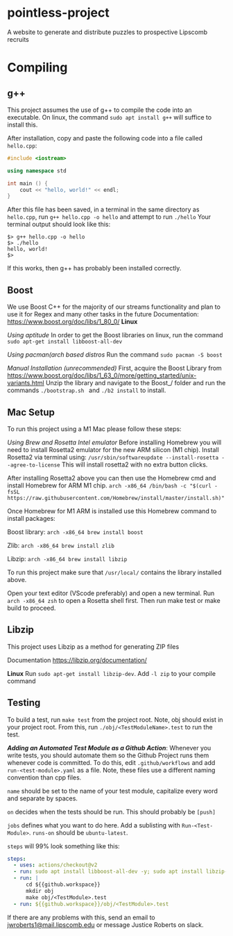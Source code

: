 # pointless-project
A website to generate and distribute puzzles to prospective Lipscomb recruits

# Compiling
## g++
This project assumes the use of g++ to compile the code into an executable. On linux, the command `sudo apt install g++` will suffice to install this.

After installation, copy and paste the following code into a file called `hello.cpp`:

```cpp
#include <iostream>

using namespace std

int main () {
    cout << "hello, world!" << endl;
}
```
After this file has been saved, in a terminal in the same directory as `hello.cpp`, run `g++ hello.cpp -o hello` and attempt to run `./hello`
Your terminal output should look like this:
```
$> g++ hello.cpp -o hello
$> ./hello
hello, world!
$>
```
If this works, then g++ has probably been installed correctly.

## Boost
We use Boost C++ for the majority of our streams functionality and plan to use it for Regex and many other tasks in the future
Documentation: https://www.boost.org/doc/libs/1_80_0/
**Linux**

*Using aptitude*
In order to get the Boost libraries on linux, run the command `sudo apt-get install libboost-all-dev`

*Using pacman(arch based distros*
Run the command `sudo pacman -S boost`

*Manual Installation (unrecommended)*
First, acquire the Boost Library from https://www.boost.org/doc/libs/1_63_0/more/getting_started/unix-variants.html
Unzip the library and navigate to the Boost_<version>/ folder and run the commands `./bootstrap.sh ` and `./b2 install` to install.

## Mac Setup
To run this project using a M1 Mac please follow these steps: 

*Using Brew and Rosetta Intel emulator*
Before installing Homebrew you will need to install Rosetta2 emulator for the new ARM silicon (M1 chip). Install Rosetta2 via terminal using:
`/usr/sbin/softwareupdate --install-rosetta --agree-to-license`
This will install rosetta2 with no extra button clicks.

After installing Rosetta2 above you can then use the Homebrew cmd and install Homebrew for ARM M1 chip.
`arch -x86_64 /bin/bash -c "$(curl -fsSL https://raw.githubusercontent.com/Homebrew/install/master/install.sh)"`

Once Homebrew for M1 ARM is installed use this Homebrew command to install packages: 

Boost library:
`arch -x86_64 brew install boost`

Zlib: 
`arch -x86_64 brew install zlib`

Libzip: 
`arch -x86_64 brew install libzip`

To run this project make sure that `/usr/local/` contains the library installed above. 

Open your text editor (VScode preferably) and open a new terminal. 
Run `arch -x86_64 zsh` to open a Rosetta shell first. Then run make test or make build to proceed. 


## Libzip
This project uses Libzip as a method for generating ZIP files

Documentation https://libzip.org/documentation/ 

**Linux**
Run `sudo apt-get install libzip-dev`. Add `-l zip` to your compile command

## Testing
To build a test, run `make test` from the project root. Note, obj should exist in your project root. From this, run `./obj/<TestModuleName>.test` to run the test.

***Adding an Automated Test Module as a Github Action***: Whenever you write tests, you should automate them so the Github Project runs them whenever code is committed. To do this, edit `.github/workflows` and add `run-<test-module>.yaml` as a file. Note, these files use a different naming convention than cpp files. 

`name` should be set to the name of your test module, capitalize every word and separate by spaces.

`on` decides when the tests should be run. This should probably be `[push]`

`jobs` defines what you want to do here. Add a sublisting with `Run-<Test-Module>`. `runs-on` should be `ubuntu-latest`.

`steps` will 99% look something like this:
```yaml
steps:
  - uses: actions/checkout@v2
  - run: sudo apt install libboost-all-dev -y; sudo apt install libzip-dev -y;
  - run: |
      cd ${{github.workspace}}
      mkdir obj
      make obj/<TestModule>.test
  - run: ${{github.workspace}}/obj/<TestModule>.test
```

If there are any problems with this, send an email to jwroberts1@mail.lipscomb.edu or message Justice Roberts on slack.

